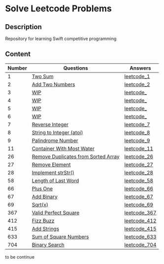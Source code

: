 # Solve Leetcode Problems

## Description

Repository for learning Swift competitive programming

## Content

| Number | Questions | Answers |
| ------ | --------- | ------- |
| 1      | [Two Sum](https://leetcode.com/problems/two-sum/) | [leetcode_1](https://github.com/crane-hiromu/Training_Programming_Swift/blob/master/leetcode/leetcode_1.playground/Contents.swift) |
| 2      |  [Add Two Numbers](https://leetcode.com/problems/add-two-numbers/) | [leetcode_2](https://github.com/crane-hiromu/Training_Programming_Swift/blob/master/leetcode/leetcode_2.playground/Contents.swift) |
| 3      |  [WIP]()  | [leetcode_]()  |
| 4      |  [WIP]()  | [leetcode_]()  |
| 5      |  [WIP]()  | [leetcode_]()  |
| 6      |  [WIP]()  | [leetcode_]()  |
| 7      |  [Reverse Integer](https://leetcode.com/problems/reverse-integer/)  | [leetcode_7](https://github.com/crane-hiromu/Training_Programming_Swift/blob/master/leetcode/leetcode_7.playground/Contents.swift)  |
| 8     |  [String to Integer (atoi)](https://leetcode.com/problems/string-to-integer-atoi/)  | [leetcode_8](https://github.com/crane-hiromu/Training_Programming_Swift/blob/master/leetcode/leetcode_8.playground/Contents.swift)  |
| 9      |  [Palindrome Number](https://leetcode.com/problems/palindrome-number/)  | [leetcode_9](https://github.com/crane-hiromu/Training_Programming_Swift/blob/master/leetcode/leetcode_9.playground/Contents.swift)  |
| 11      |  [Container With Most Water](https://leetcode.com/problems/container-with-most-water/)  | [leetcode_11](https://github.com/crane-hiromu/Training_Programming_Swift/blob/master/leetcode/leetcode_11.playground/Contents.swift)  |
| 26      |  [Remove Duplicates from Sorted Array](https://leetcode.com/problems/remove-duplicates-from-sorted-array/)  | [leetcode_26](https://github.com/crane-hiromu/Training_Programming_Swift/blob/master/leetcode/leetcode_26.playground/Contents.swift)  |
| 27      |  [Remove Element](https://leetcode.com/problems/remove-element/)  | [leetcode_27](https://github.com/crane-hiromu/Training_Programming_Swift/blob/master/leetcode/leetcode_27.playground/Contents.swift)  |
| 28      |  [Implement strStr()](https://leetcode.com/problems/implement-strstr/)  | [leetcode_28](https://github.com/crane-hiromu/Training_Programming_Swift/blob/master/leetcode/leetcode_28.playground/Contents.swift)  |
| 58      |  [Length of Last Word](https://leetcode.com/problems/length-of-last-word/)  | [leetcode_58](https://github.com/crane-hiromu/Training_Programming_Swift/blob/master/leetcode/leetcode_58.playground/Contents.swift)  |
| 66      |  [Plus One](https://leetcode.com/problems/plus-one/)  | [leetcode_66](https://github.com/crane-hiromu/Training_Programming_Swift/blob/master/leetcode/leetcode_66.playground/Contents.swift)  |
| 67      |  [Add Binary](https://leetcode.com/problems/add-binary/)  | [leetcode_67](https://github.com/crane-hiromu/Training_Programming_Swift/blob/master/leetcode/leetcode_67.playground/Contents.swift)  |
| 69      |  [Sqrt(x)](https://leetcode.com/problems/sqrtx/)  | [leetcode_69](https://github.com/crane-hiromu/Training_Programming_Swift/blob/master/leetcode/leetcode_69.playground/Contents.swift)  |
| 367      |  [Valid Perfect Square](https://leetcode.com/problems/valid-perfect-square/)  | [leetcode_367](https://github.com/crane-hiromu/Training_Programming_Swift/blob/master/leetcode/leetcode_367.playground/Contents.swift)  |
| 412      |  [Fizz Buzz](https://leetcode.com/problems/fizz-buzz/)  | [leetcode_412](https://github.com/crane-hiromu/Training_Programming_Swift/blob/master/leetcode/leetcode_412.playground/Contents.swift)  |
| 415      |  [Add Strings](https://leetcode.com/problems/add-strings/)  | [leetcode_415](https://github.com/crane-hiromu/Training_Programming_Swift/blob/master/leetcode/leetcode_415.playground/Contents.swift)  |
| 633      |  [Sum of Square Numbers](https://leetcode.com/problems/sum-of-square-numbers/)  | [leetcode_633](https://github.com/crane-hiromu/Training_Programming_Swift/blob/master/leetcode/leetcode_633.playground/Contents.swift)  |
| 704      |  [Binary Search](https://leetcode.com/problems/binary-search/)  | [leetcode_704](https://github.com/crane-hiromu/Training_Programming_Swift/blob/master/leetcode/leetcode_704.playground/Contents.swift)  |


to be continue
